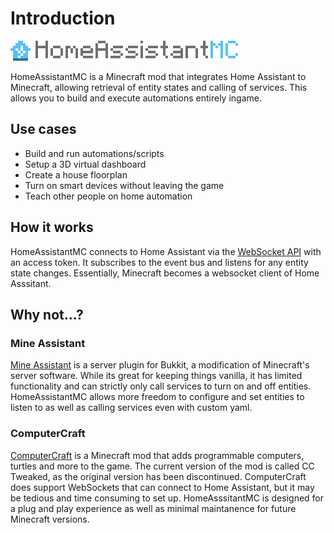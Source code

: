 # Introduction

![Logo of HomeAssistantMC](./assets/images/logofull1.png)

HomeAssistantMC is a Minecraft mod that integrates Home Assistant to Minecraft, allowing retrieval of entity states and calling of services. This allows you to build and execute automations entirely ingame.

## Use cases
- Build and run automations/scripts
- Setup a 3D virtual dashboard
- Create a house floorplan
- Turn on smart devices without leaving the game
- Teach other people on home automation

## How it works

HomeAssistantMC connects to Home Assistant via the [WebSocket API](https://developers.home-assistant.io/docs/api/websocket/) with an access token. It subscribes to the event bus and listens for any entity state changes. Essentially, Minecraft becomes a websocket client of Home Asssitant.

## Why not...?

### Mine Assistant

[Mine Assistant](https://www.spigotmc.org/resources/mine-assistant.92469/) is a server plugin for Bukkit, a modification of Minecraft's server software. While its great for keeping things vanilla, it has limited functionality and can strictly only call services to turn on and off entities. HomeAssistantMC allows more freedom to configure and set entities to listen to as well as calling services even with custom yaml.

### ComputerCraft

[ComputerCraft](https://tweaked.cc/) is a Minecraft mod that adds programmable computers, turtles and more to the game. The current version of the mod is called CC Tweaked, as the original version has been discontinued. ComputerCraft does support WebSockets that can connect to Home Assistant, but it may be tedious and time consuming to set up. HomeAsssitantMC is designed for a plug and play experience as well as minimal maintanence for future Minecraft versions.